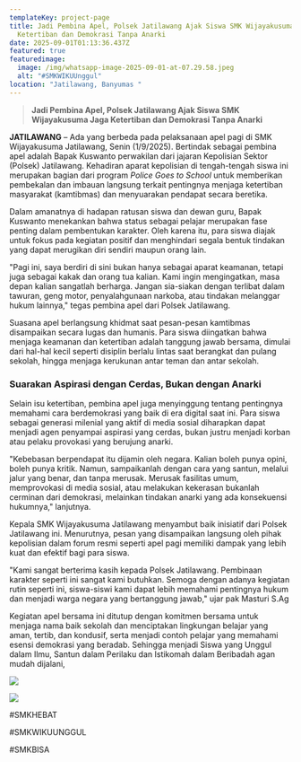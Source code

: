 ```yaml
---
templateKey: project-page
title: Jadi Pembina Apel, Polsek Jatilawang Ajak Siswa SMK Wijayakusuma Jaga
  Ketertiban dan Demokrasi Tanpa Anarki
date: 2025-09-01T01:13:36.437Z
featured: true
featuredimage:
  image: /img/whatsapp-image-2025-09-01-at-07.29.58.jpeg
  alt: "#SMKWIKUUnggul"
location: "Jatilawang, Banyumas "
---
```

> **Jadi Pembina Apel, Polsek Jatilawang Ajak Siswa SMK Wijayakusuma Jaga Ketertiban dan Demokrasi Tanpa Anarki**

**JATILAWANG** – Ada yang berbeda pada pelaksanaan apel pagi di SMK Wijayakusuma Jatilawang, Senin (1/9/2025). Bertindak sebagai pembina apel adalah Bapak Kuswanto  perwakilan dari jajaran Kepolisian Sektor (Polsek) Jatilawang. Kehadiran aparat kepolisian di tengah-tengah siswa ini merupakan bagian dari program *Police Goes to School* untuk memberikan pembekalan dan imbauan langsung terkait pentingnya menjaga ketertiban masyarakat (kamtibmas) dan menyuarakan pendapat secara beretika.

Dalam amanatnya di hadapan ratusan siswa dan dewan guru, Bapak Kuswanto menekankan bahwa status sebagai pelajar merupakan fase penting dalam pembentukan karakter. Oleh karena itu, para siswa diajak untuk fokus pada kegiatan positif dan menghindari segala bentuk tindakan yang dapat merugikan diri sendiri maupun orang lain.

"Pagi ini, saya berdiri di sini bukan hanya sebagai aparat keamanan, tetapi juga sebagai kakak dan orang tua kalian. Kami ingin mengingatkan, masa depan kalian sangatlah berharga. Jangan sia-siakan dengan terlibat dalam tawuran, geng motor, penyalahgunaan narkoba, atau tindakan melanggar hukum lainnya," tegas pembina apel dari Polsek Jatilawang.

Suasana apel berlangsung khidmat saat pesan-pesan kamtibmas disampaikan secara lugas dan humanis. Para siswa diingatkan bahwa menjaga keamanan dan ketertiban adalah tanggung jawab bersama, dimulai dari hal-hal kecil seperti disiplin berlalu lintas saat berangkat dan pulang sekolah, hingga menjaga kerukunan antar teman dan antar sekolah.

### **Suarakan Aspirasi dengan Cerdas, Bukan dengan Anarki**

Selain isu ketertiban, pembina apel juga menyinggung tentang pentingnya memahami cara berdemokrasi yang baik di era digital saat ini. Para siswa sebagai generasi milenial yang aktif di media sosial diharapkan dapat menjadi agen penyampai aspirasi yang cerdas, bukan justru menjadi korban atau pelaku provokasi yang berujung anarki.

"Kebebasan berpendapat itu dijamin oleh negara. Kalian boleh punya opini, boleh punya kritik. Namun, sampaikanlah dengan cara yang santun, melalui jalur yang benar, dan tanpa merusak. Merusak fasilitas umum, memprovokasi di media sosial, atau melakukan kekerasan bukanlah cerminan dari demokrasi, melainkan tindakan anarki yang ada konsekuensi hukumnya," lanjutnya.

Kepala SMK Wijayakusuma Jatilawang menyambut baik inisiatif dari Polsek Jatilawang ini. Menurutnya, pesan yang disampaikan langsung oleh pihak kepolisian dalam forum resmi seperti apel pagi memiliki dampak yang lebih kuat dan efektif bagi para siswa.

"Kami sangat berterima kasih kepada Polsek Jatilawang. Pembinaan karakter seperti ini sangat kami butuhkan. Semoga dengan adanya kegiatan rutin seperti ini, siswa-siswi kami dapat lebih memahami pentingnya hukum dan menjadi warga negara yang bertanggung jawab," ujar pak Masturi S.Ag

Kegiatan apel bersama ini ditutup dengan komitmen bersama untuk menjaga nama baik sekolah dan menciptakan lingkungan belajar yang aman, tertib, dan kondusif, serta menjadi contoh pelajar yang memahami esensi demokrasi yang beradab. S﻿ehingga menjadi Siswa yang Unggul dalam Ilmu, Santun dalam Perilaku dan Istikomah dalam Beribadah agan mudah dijalani, 

![](/img/whatsapp-image-2025-09-01-at-07.29.55.jpeg)

![](/img/whatsapp-image-2025-09-01-at-07.30.00.jpeg)

\#﻿SMKHEBAT

\#﻿SMKWIKUUNGGUL

\#﻿SMKBISA